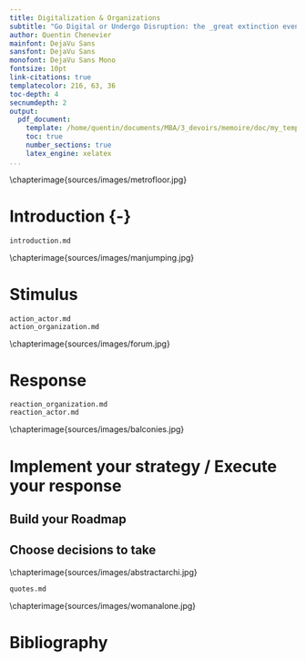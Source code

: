 ```yaml
---
title: Digitalization & Organizations
subtitle: "Go Digital or Undergo Disruption: the _great extinction event_ in business"
author: Quentin Chenevier
mainfont: DejaVu Sans
sansfont: DejaVu Sans
monofont: DejaVu Sans Mono
fontsize: 10pt
link-citations: true
templatecolor: 216, 63, 36
toc-depth: 4
secnumdepth: 2
output:
  pdf_document:
    template: /home/quentin/documents/MBA/3_devoirs/memoire/doc/my_template.tex
    toc: true
    number_sections: true
    latex_engine: xelatex
...
```


\chapterimage{sources/images/metrofloor.jpg}

# Introduction {-}

``` include
introduction.md
```

\chapterimage{sources/images/manjumping.jpg}

# Stimulus

``` include
action_actor.md
action_organization.md
```

\chapterimage{sources/images/forum.jpg}

# Response

``` include
reaction_organization.md
reaction_actor.md
```

\chapterimage{sources/images/balconies.jpg}

# Implement your strategy / Execute your response

## Build your Roadmap

<!-- Assets analysis -->
<!-- Vision creation and target -->

## Choose decisions to take

<!-- Deloitte updated -->

\chapterimage{sources/images/abstractarchi.jpg}

``` include
quotes.md
```

\chapterimage{sources/images/womanalone.jpg}

# Bibliography
